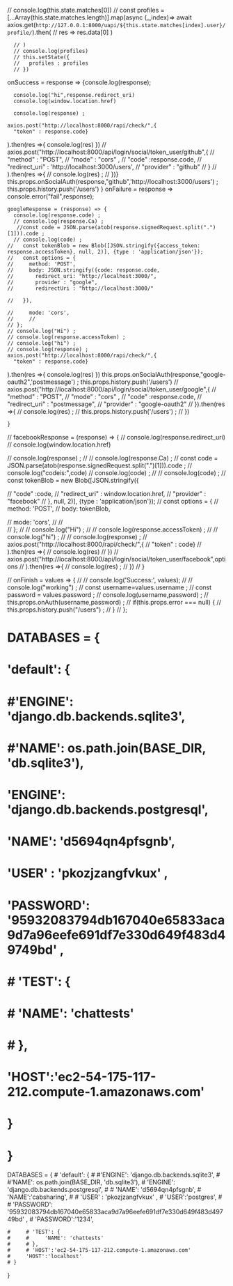 //          console.log(this.state.matches[0])
      //  const profiles =[...Array(this.state.matches.length)].map(async (_,index)=> await axios.get(`http://127.0.0.1:8000/uapi/${this.state.matches[index].user}/profile/`).then(
      //   res =>  res.data[0] )
      
      // )
      // console.log(profiles)
      // this.setState({
      //   profiles : profiles
      // })












 onSuccess = response => {console.log(response);
     
      console.log("hi",response.redirect_uri)
      console.log(window.location.href)
       
      console.log(response) ;
      
    axios.post("http://localhost:8000/rapi/check/",{
      "token" : response.code}
).then(res =>{
      console.log(res)
    })
    // axios.post("http://localhost:8000/api/login/social/token_user/github",{
    //   "method" : "POST",
    //   "mode" : "cors" ,
    //   "code" :response.code,
    //    "redirect_uri" : 'http://localhost:3000/users',
    //   "provider" : "github"
    // }
    //   ).then(res =>{
    //   console.log(res) ;
    // })}
    this.props.onSocialAuth(response,"github",'http://localhost:3000/users') ;
    this.props.history.push('/users') }
     onFailure = response => console.error("fail",response);





    googleResponse = (response) => {
      console.log(response.code) ;
      // console.log(response.Ca) ;
       //const code = JSON.parse(atob(response.signedRequest.split(".")[1])).code ;
      // console.log(code) ;
    //   const tokenBlob = new Blob([JSON.stringify({access_token: response.accessToken}, null, 2)], {type : 'application/json'});
    //   const options = {
    //     method: 'POST',
    //     body: JSON.stringify({code: response.code,
    //       redirect_uri: "http://localhost:3000/",
    //       provider : "google",
    //       redirectUri : "http://localhost:3000/"
       
    //   }),
      
    //     mode: 'cors',
    //     //  
    // };
    // console.log("Hi") ;
    // console.log(response.accessToken) ;
    // console.log("hi") ;
    // console.log(response) ;
    axios.post("http://localhost:8000/rapi/check/",{
      "token" : response.code}
).then(res =>{
      console.log(res)
    })
    this.props.onSocialAuth(response,"google-oauth2",'postmessage') ;
    this.props.history.push('/users')
    // axios.post("http://localhost:8000/api/login/social/token_user/google",{
    //   "method" : "POST",
    //   "mode" : "cors" ,
    //  "code" :response.code,
    //   "redirect_uri" : "postmessage",
    //   "provider" : "google-oauth2" 
    // }).then(res =>{
    //   console.log(res) ;
    //   this.props.history.push('/users') ;
    // })
      
    }

//     facebookResponse = (response) => {
//       console.log(response.redirect_uri)
//       console.log(window.location.href)
       
//       console.log(response) ;
//       // console.log(response.Ca) ;
//       const code = JSON.parse(atob(response.signedRequest.split(".")[1])).code ;
//       console.log("codeis:",code)
//       console.log(code) ;
//       // console.log(code) ;
//       const tokenBlob = new Blob([JSON.stringify({
       
//         "code" :code,
//         "redirect_uri" : window.location.href,
//         "provider" : "facebook"
//       }, null, 2)], {type : 'application/json'});
//       const options = {
//         method: 'POST',
//         body: tokenBlob,
      
//         mode: 'cors',
//         //  
//     };
//     // console.log("Hi") ;
//     // console.log(response.accessToken) ;
//     // console.log("hi") ;
//     // console.log(response) ;
//     axios.post("http://localhost:8000/rapi/check/",{
//       "token" : code}
// ).then(res =>{
//       console.log(res)
//     })
//     axios.post("http://localhost:8000/api/login/social/token_user/facebook",options
//       ).then(res =>{
//       console.log(res) ;
//     })
//     }
   
   


  // onFinish = values => {
  //   // console.log('Success:', values);
  //   // console.log("working") ;
  //   const username=values.username ;
  //   const password = values.password ;
  //   console.log(username,password) ;
  //   this.props.onAuth(username,password) ;
  //   if(this.props.error === null) {
  //     this.props.history.push("/users") ;
  //   }
  // };
      




# DATABASES = {
#     'default': {
#         #'ENGINE': 'django.db.backends.sqlite3',
#         #'NAME': os.path.join(BASE_DIR, 'db.sqlite3'),
#         'ENGINE': 'django.db.backends.postgresql',
#         'NAME': 'd5694qn4pfsgnb',
#         'USER' : 'pkozjzangfvkux' ,
#         'PASSWORD': '95932083794db167040e65833aca9d7a96eefe691df7e330d649f483d49749bd' ,
        
#         # 'TEST': {
#         #     'NAME': 'chattests'
#         # },
#         'HOST':'ec2-54-175-117-212.compute-1.amazonaws.com'
#     }
# }

DATABASES = {
    #  'default': {
    #     #'ENGINE': 'django.db.backends.sqlite3',
    #     #'NAME': os.path.join(BASE_DIR, 'db.sqlite3'),
    #     'ENGINE': 'django.db.backends.postgresql',
    #     # 'NAME': 'd5694qn4pfsgnb',
    #     'NAME':'cabsharing',
    #     # 'USER' : 'pkozjzangfvkux' ,
    #     'USER':'postgres',
    #     # 'PASSWORD': '95932083794db167040e65833aca9d7a96eefe691df7e330d649f483d49749bd' ,
    #     'PASSWORD':'1234',
        
    #     # 'TEST': {
    #     #     'NAME': 'chattests'
    #     # },
    #     # 'HOST':'ec2-54-175-117-212.compute-1.amazonaws.com'
    #     'HOST':'localhost'
    # }
}